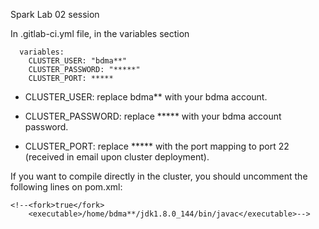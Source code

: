 Spark Lab 02 session 

In .gitlab-ci.yml file, in the variables section 
```
  variables:
    CLUSTER_USER: "bdma**"
    CLUSTER_PASSWORD: "*****"
    CLUSTER_PORT: *****  
```
    

- CLUSTER_USER: replace bdma** with your bdma account. 

- CLUSTER_PASSWORD: replace ***** with your bdma account password. 

- CLUSTER_PORT: replace ***** with the port mapping to port 22 (received in email upon cluster deployment).

If you want to compile directly in the cluster, you should uncomment the following lines on pom.xml:
```
<!--<fork>true</fork>
    <executable>/home/bdma**/jdk1.8.0_144/bin/javac</executable>-->
```